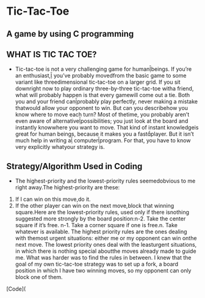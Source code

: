 # Tic-Tac-Toe

## A game by using C programming

## WHAT IS TIC TAC TOE?
- Tic-tac-toe  is  not  a  very  challenging  game  for  humanbeings.  If you’re  an  enthusiast, you’ve  probably  movedfrom  the  basic  game  to  some  variant  like  threedimensional  tic-tac-toe on  a larger  grid.  If you sit downright now to play ordinary three-by-three tic-tac-toe witha  friend,  what  will  probably  happen  is  that  every  gamewill  come  out  a  tie.  Both  you  and  your  friend  canprobably  play  perfectly,  never  making  a  mistake  thatwould allow your opponent to win. But can you describehow  you  know  where  to  move  each  turn?  Most  of  thetime, you  probably  aren’t  even  aware  of  alternativepossibilities; you just look at the board and instantly knowwhere you want to move. That kind of instant knowledgeis  great  for  human  beings,  because  it  makes  you  a  fastplayer.  But  it  isn’t  much  help  in  writing  a computerprogram. For that, you have to know very explicitly whatyour strategy is.

## Strategy/Algorithm Used in Coding
- The highest-priority and the lowest-priority rules seemedobvious to me right away.The highest-priority are these:
 1. If I can win on this move,do it.
 2. If the other player can win on the next move,block that winning square.Here  are  the  lowest-priority  rules, used  only  if  there  isnothing suggested more strongly by the board position:n-2. Take the center square if it’s free. n-1. Take a corner square if one is free.n. Take whatever is available. The  highest  priority  rules  are  the  ones  dealing  with  themost urgent situations: either me or my opponent can win onthe next move. The lowest priority ones deal with the leasturgent  situations, in  which  there  is  nothing  special  aboutthe moves already made to guide me. What was harder was to find the rules in between. I knew that the goal of my own tic-tac-toe strategy was to set up a fork, a board position in which I have two winning moves, so my opponent can only block one of them.

[Code](
